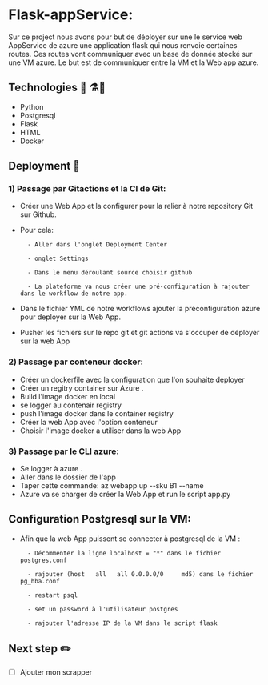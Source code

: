 # Flask-appService:
Sur ce project nous avons pour but de déployer sur une le service web AppService de azure une application flask qui nous renvoie certaines routes.
Ces routes vont communiquer avec un base de donnée stocké sur une VM azure.
Le but est de communiquer entre la VM et la Web app azure.

## Technologies  :snake: ⚗️:whale:
- Python
- Postgresql 
- Flask
- HTML 
- Docker 

## Deployment :pencil:

### 1) Passage par Gitactions et la CI de Git:
- Créer une Web App et la configurer pour la relier à notre repository Git sur Github.
- Pour cela:

        - Aller dans l'onglet Deployment Center

        - onglet Settings

        - Dans le menu déroulant source choisir github

        - La plateforme va nous créer une pré-configuration à rajouter dans le workflow de notre app.

- Dans le fichier YML de notre workflows ajouter la préconfiguration azure pour deployer sur la Web App.
- Pusher les fichiers sur le repo git et git actions va s'occuper de déployer sur la web App

### 2) Passage par conteneur docker:
- Créer un dockerfile avec la configuration que l'on souhaite deployer
- Créer un regitry container sur Azure .
- Build l'image docker en local
- se logger au contenair registry
- push l'image docker dans le container registry
- Créer la web App avec l'option conteneur
- Choisir l'image docker a utiliser dans la web App

### 3) Passage par le CLI azure:
- Se logger à azure .
- Aller dans le dossier de l'app
- Taper cette commande: az webapp up --sku B1 --name <app-name>
- Azure va se charger de créer la Web App et run le script app.py

## Configuration Postgresql sur la VM:

- Afin que la web App puissent se connecter à postgresql de la VM :
        
        - Décommenter la ligne localhost = "*" dans le fichier postgres.conf
        
        - rajouter (host   all   all 0.0.0.0/0     md5) dans le fichier pg_hba.conf
        
        - restart psql
        
        - set un password à l'utilisateur postgres
        
        - rajouter l'adresse IP de la VM dans le script flask

## Next step :pencil2:

 - [ ] Ajouter mon scrapper

